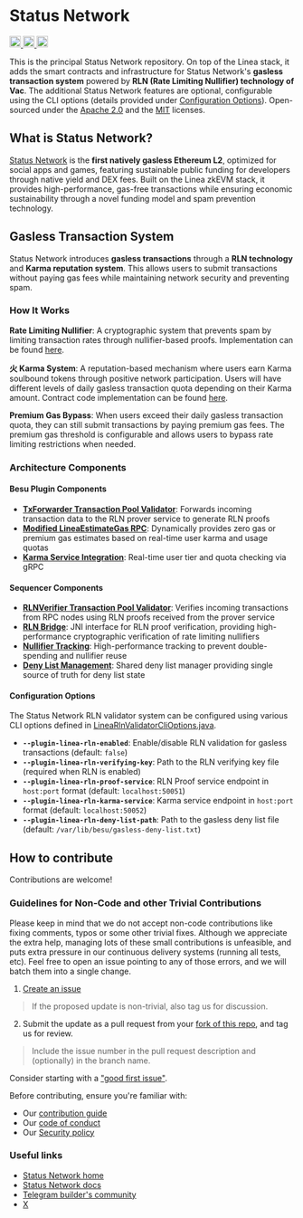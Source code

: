 # Status Network

<a href="https://x.com/StatusL2">
  <img src="https://img.shields.io/badge/X-%23000000.svg?style=for-the-badge&logo=X&logoColor=white" alt="X Follow" height="20">
</a>
<a href="https://github.com/status-im/status-network-monorepo/blob/main/LICENSE-APACHE">
  <img src="https://img.shields.io/badge/License-Apache%202.0-blue.svg" alt="Apache 2.0 License" height="20">
</a>
<a href="https://github.com/status-im/status-network-monorepo/blob/main/LICENSE-MIT">
  <img src="https://img.shields.io/badge/License-MIT-blue.svg" alt="MIT License" height="20">
</a>

This is the principal Status Network repository. 
On top of the Linea stack, it adds the smart contracts and infrastructure for Status Network's **gasless transaction system** powered by **RLN (Rate Limiting Nullifier) technology of Vac**. 
The additional Status Network features are optional, configurable using the CLI options (details provided under [Configuration Options](#configuration-options)).
Open-sourced under the [Apache 2.0](LICENSE-APACHE) and the [MIT](LICENSE-MIT) licenses.

## What is Status Network?

[Status Network](https://status.network) is the **first natively gasless Ethereum L2**, optimized for social apps and games, featuring sustainable public funding for developers through native yield and DEX fees. Built on the Linea zkEVM stack, it provides high-performance, gas-free transactions while ensuring economic sustainability through a novel funding model and spam prevention technology.

## Gasless Transaction System

Status Network introduces **gasless transactions** through a **RLN technology** and **Karma reputation system**. This allows users to submit transactions without paying gas fees while maintaining network security and preventing spam.

### How It Works

**Rate Limiting Nullifier**: A cryptographic system that prevents spam by limiting transaction rates through nullifier-based proofs. Implementation can be found [here](https://github.com/vacp2p/zerokit).

**火 Karma System**: A reputation-based mechanism where users earn Karma soulbound tokens through positive network participation. Users will have different levels of daily gasless transaction quota depending on their Karma amount. Contract code implementation can be found [here](https://github.com/vacp2p/staking-reward-streamer).

**Premium Gas Bypass**: When users exceed their daily gasless transaction quota, they can still submit transactions by paying premium gas fees. The premium gas threshold is configurable and allows users to bypass rate limiting restrictions when needed.

### Architecture Components

#### Besu Plugin Components
- [**TxForwarder Transaction Pool Validator**](besu-plugins/linea-sequencer/sequencer/src/main/java/net/consensys/linea/sequencer/txpoolvalidation/validators/RlnProverForwarderValidator.java): Forwards incoming transaction data to the RLN prover service to generate RLN proofs
- [**Modified LineaEstimateGas RPC**](besu-plugins/linea-sequencer/sequencer/src/main/java/net/consensys/linea/rpc/methods/LineaEstimateGas.java): Dynamically provides zero gas or premium gas estimates based on real-time user karma and usage quotas
- [**Karma Service Integration**](besu-plugins/linea-sequencer/sequencer/src/main/java/net/consensys/linea/sequencer/txpoolvalidation/shared/KarmaServiceClient.java): Real-time user tier and quota checking via gRPC

#### Sequencer Components
- [**RLNVerifier Transaction Pool Validator**](besu-plugins/linea-sequencer/sequencer/src/main/java/net/consensys/linea/sequencer/txpoolvalidation/validators/RlnVerifierValidator.java): Verifies incoming transactions from RPC nodes using RLN proofs received from the prover service
- [**RLN Bridge**](besu-plugins/linea-sequencer/sequencer/src/main/rust/rln_bridge/src/lib.rs): JNI interface for RLN proof verification, providing high-performance cryptographic verification of rate limiting nullifiers
- [**Nullifier Tracking**](besu-plugins/linea-sequencer/sequencer/src/main/java/net/consensys/linea/sequencer/txpoolvalidation/shared/NullifierTracker.java): High-performance tracking to prevent double-spending and nullifier reuse
- [**Deny List Management**](besu-plugins/linea-sequencer/sequencer/src/main/java/net/consensys/linea/sequencer/txpoolvalidation/shared/DenyListManager.java): Shared deny list manager providing single source of truth for deny list state

#### Configuration Options

The Status Network RLN validator system can be configured using various CLI options defined in [LineaRlnValidatorCliOptions.java](besu-plugins/linea-sequencer/sequencer/src/main/java/net/consensys/linea/config/LineaRlnValidatorCliOptions.java).

- **`--plugin-linea-rln-enabled`**: Enable/disable RLN validation for gasless transactions (default: `false`)
- **`--plugin-linea-rln-verifying-key`**: Path to the RLN verifying key file (required when RLN is enabled)
- **`--plugin-linea-rln-proof-service`**: RLN Proof service endpoint in `host:port` format (default: `localhost:50051`)
- **`--plugin-linea-rln-karma-service`**: Karma service endpoint in `host:port` format (default: `localhost:50052`)
- **`--plugin-linea-rln-deny-list-path`**: Path to the gasless deny list file (default: `/var/lib/besu/gasless-deny-list.txt`)

## How to contribute

Contributions are welcome!

### Guidelines for Non-Code and other Trivial Contributions
Please keep in mind that we do not accept non-code contributions like fixing comments, typos or some other trivial fixes. Although we appreciate the extra help, managing lots of these small contributions is unfeasible, and puts extra pressure in our continuous delivery systems (running all tests, etc). Feel free to open an issue pointing to any of those errors, and we will batch them into a single change.

1. [Create an issue](https://github.com/status-im/status-network-monorepo/issues)
> If the proposed update is non-trivial, also tag us for discussion.
2. Submit the update as a pull request from your [fork of this repo](https://github.com/status-im/status-network-monorepo/fork), and tag us for review.
> Include the issue number in the pull request description and (optionally) in the branch name.

Consider starting with a ["good first issue"](https://github.com/status-im/status-network-monorepo/issues?q=is%3Aissue+is%3Aopen+label%3A%22good+first+issue%22).

Before contributing, ensure you're familiar with:

- Our [contribution guide](docs/contribute.md)
- Our [code of conduct](docs/code-of-conduct.md)
- Our [Security policy](docs/security.md)

### Useful links

- [Status Network home](https://status.network)
- [Status Network docs](https://docs.status.network)
- [Telegram builder's community](https://t.me/statusl2)
- [X](https://x.com/StatusL2)
